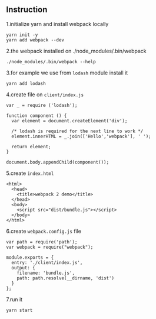 ## Instruction

1.initialize yarn and install webpack locally

```
yarn init -y
yarn add webpack --dev
```

2.the webpack installed on ./node_modules/.bin/webpack

```
./node_modules/.bin/webpack --help
```

3.for example we use from `lodash` module install it

```
yarn add lodash
```

4.create file on `client/index.js`

```
var _ = require ('lodash');

function component () {
  var element = document.createElement('div');

  /* lodash is required for the next line to work */
  element.innerHTML = _.join(['Hello','webpack'], ' ');

  return element;
}

document.body.appendChild(component());
```

5.create `index.html`

```
<html>
  <head>
    <title>webpack 2 demo</title>
  </head>
  <body>
    <script src="dist/bundle.js"></script>
  </body>
</html>
```

6.create `webpack.config.js` file

```
var path = require('path');
var webpack = require("webpack");

module.exports = {
  entry: './client/index.js',
  output: {
    filename: 'bundle.js',
    path: path.resolve(__dirname, 'dist')
  }
};
```

7.run it

```
yarn start
```
